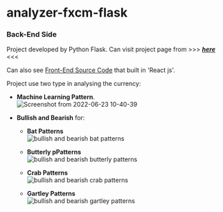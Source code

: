 # analyzer-fxcm-flask
### Back-End Side

Project developed by Python Flask. Can visit project page from >>> [***here***](https://analyzer-project-4faaf.web.app/projects/analyzer) <<<

Can also see [Front-End Source Code](https://github.com/TahaGitHub/analyzer-fxcm-front-end-react) that built in 'React js'.

Project use two type in analysing the currency:

* **Machine Learning Pattern**. \
  ![Screenshot from 2022-06-23 10-40-39](https://user-images.githubusercontent.com/68125916/175243774-acce3254-f891-47ec-931b-7b071b589e28.png)
 
* **Bullish and Bearish** for:
  - **Bat Patterns** \
    ![bullish and bearish bat patterns](https://user-images.githubusercontent.com/68125916/175242822-9e803384-d366-4d18-8317-932acdd5ca81.png)

  - **Butterly pPatterns** \
    ![bullish and bearish butterly patterns](https://user-images.githubusercontent.com/68125916/175243069-61ca3814-157f-461f-9366-2abe7094e640.png)

  - **Crab Patterns** \
    ![bullish and bearish crab patterns](https://user-images.githubusercontent.com/68125916/175243135-715301cd-7c75-4951-8337-5a8c2be750d6.png)
  
  - **Gartley Patterns** \
    ![bullish and bearish gartley patterns](https://user-images.githubusercontent.com/68125916/175243189-f23d1bb8-64ad-4e4f-9523-b83c1f90694c.png)
